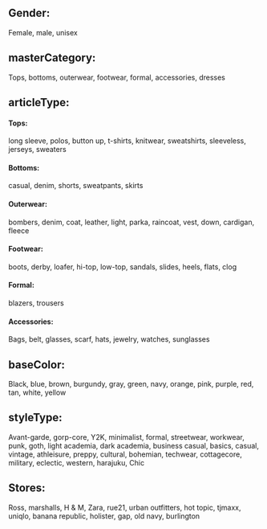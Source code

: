 ## Gender: 
Female, male, unisex

## masterCategory:
Tops, bottoms, outerwear, footwear, formal, accessories, dresses

## articleType:
#### Tops:
long sleeve, polos, button up, t-shirts, knitwear, sweatshirts, sleeveless, jerseys, sweaters

#### Bottoms:
casual, denim, shorts, sweatpants, skirts

#### Outerwear:
bombers, denim, coat, leather, light, parka, raincoat, vest, down, cardigan, fleece

#### Footwear:
boots, derby, loafer, hi-top, low-top, sandals, slides, heels, flats, clog

#### Formal: 
blazers, trousers

#### Accessories:
Bags, belt, glasses, scarf, hats, jewelry, watches, sunglasses

## baseColor:
Black, blue, brown, burgundy, gray, green, navy, orange, pink, purple, red, tan, white, yellow

## styleType:
Avant-garde, gorp-core, Y2K, minimalist, formal, streetwear, workwear, punk, goth, light academia, dark academia, business casual, basics, casual, vintage, athleisure, preppy, cultural, bohemian, techwear, cottagecore, military, eclectic, western, harajuku, Chic


## Stores:
Ross, marshalls, H & M, Zara, rue21, urban outfitters, hot topic, tjmaxx, uniqlo, banana republic, holister, gap, old navy, burlington